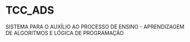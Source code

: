 # TCC_ADS
SISTEMA PARA O AUXÍLIO AO PROCESSO DE ENSINO - APRENDIZAGEM DE  ALGORITMOS E LÓGICA DE PROGRAMAÇÃO
